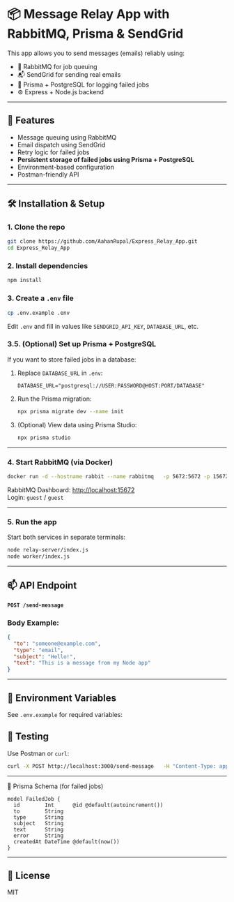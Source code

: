 # 📦 Message Relay App with RabbitMQ, Prisma & SendGrid

This app allows you to send messages (emails) reliably using:

- 🐇 RabbitMQ for job queuing  
- 📬 SendGrid for sending real emails  
- 🧱 Prisma + PostgreSQL for logging failed jobs  
- ⚙️ Express + Node.js backend  

---

## 🚀 Features

- Message queuing using RabbitMQ  
- Email dispatch using SendGrid  
- Retry logic for failed jobs  
- **Persistent storage of failed jobs using Prisma + PostgreSQL**  
- Environment-based configuration  
- Postman-friendly API  

---

## 🛠️ Installation & Setup

### 1. Clone the repo

```bash
git clone https://github.com/AahanRupal/Express_Relay_App.git
cd Express_Relay_App
```

### 2. Install dependencies

```bash
npm install
```

### 3. Create a `.env` file

```bash
cp .env.example .env
```

Edit `.env` and fill in values like `SENDGRID_API_KEY`, `DATABASE_URL`, etc.

### 3.5. (Optional) Set up Prisma + PostgreSQL

If you want to store failed jobs in a database:

1. Replace `DATABASE_URL` in `.env`:
   ```env
   DATABASE_URL="postgresql://USER:PASSWORD@HOST:PORT/DATABASE"
   ```

2. Run the Prisma migration:
   ```bash
   npx prisma migrate dev --name init
   ```

3. (Optional) View data using Prisma Studio:
   ```bash
   npx prisma studio
   ```

---

### 4. Start RabbitMQ (via Docker)

```bash
docker run -d --hostname rabbit --name rabbitmq   -p 5672:5672 -p 15672:15672   rabbitmq:3-management
```

RabbitMQ Dashboard: [http://localhost:15672](http://localhost:15672)  
Login: `guest` / `guest`

---

### 5. Run the app

Start both services in separate terminals:

```bash
node relay-server/index.js
node worker/index.js
```

---

## 📫 API Endpoint

**`POST /send-message`**

### Body Example:

```json
{
  "to": "someone@example.com",
  "type": "email",
  "subject": "Hello!",
  "text": "This is a message from my Node app"
}
```

---

## 📄 Environment Variables

See `.env.example` for required variables:


## 🧪 Testing

Use Postman or `curl`:

```bash
curl -X POST http://localhost:3000/send-message   -H "Content-Type: application/json"   -d '{"to":"your@gmail.com","type":"email","subject":"Hey","text":"This works!"}'
```

---

🧱 Prisma Schema (for failed jobs)

```prisma
model FailedJob {
  id        Int      @id @default(autoincrement())
  to        String
  type      String
  subject   String
  text      String
  error     String
  createdAt DateTime @default(now())
}
```

---

## 📜 License

MIT
